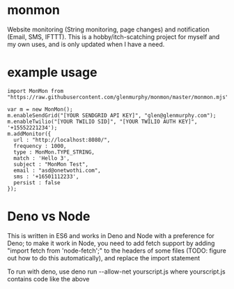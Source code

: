 # monmon

Website monitoring (String monitoring, page changes) and notification (Email, SMS, IFTTT). This is
a hobby/itch-scatching project for myself and my own uses, and is only updated when I have a need.

# example usage

    import MonMon from "https://raw.githubusercontent.com/glenmurphy/monmon/master/monmon.mjs";

    var m = new MonMon();
    m.enableSendGrid("[YOUR SENDGRID API KEY]", "glen@glenmurphy.com");
    m.enableTwilio("[YOUR TWILIO SID]", "[YOUR TWILIO AUTH KEY]", '+15552221234');
    m.addMonitor({
      url : "http://localhost:8080/",
      frequency : 1000,
      type : MonMon.TYPE_STRING,
      match : 'Hello 3',
      subject : "MonMon Test",
      email : "asd@onetwothi.com",
      sms : '+16501112233',
      persist : false
    });

# Deno vs Node

This is written in ES6 and works in Deno and Node with a preference for Deno; to make it work in
Node, you need to add fetch support by adding "import fetch from 'node-fetch';" to the headers of
some files (TODO: figure out how to do this automatically), and replace the import statement

To run with deno, use deno run --allow-net yourscript.js where yourscript.js contains code like
the above
